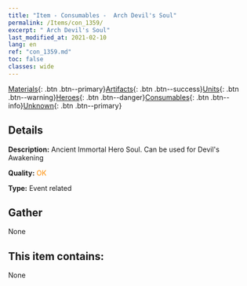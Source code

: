 ```yaml
---
title: "Item - Consumables -  Arch Devil's Soul"
permalink: /Items/con_1359/
excerpt: " Arch Devil's Soul"
last_modified_at: 2021-02-10
lang: en
ref: "con_1359.md"
toc: false
classes: wide
---
```

 [Materials](/Items/){: .btn .btn--primary}[Artifacts](/Items/Artifacts/){: .btn .btn--success}[Units](/Items/Units/){: .btn .btn--warning}[Heroes](/Items/Heroes/){: .btn .btn--danger}[Consumables](/Items/Consumables/){: .btn .btn--info}[Unknown](/Items/Unknown/){: .btn .btn--primary}

## Details
 **Description:** Ancient Immortal Hero Soul. Can be used for Devil's Awakening

 **Quality:** <span style="color: #FF8C00">OK</span>

 **Type:** Event related

## Gather

  None

## This item contains:

  None


